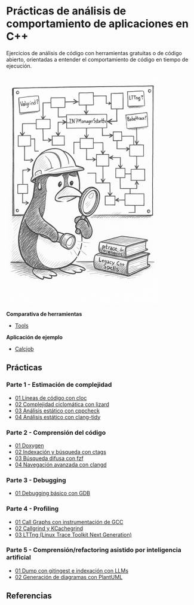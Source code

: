 Prácticas de análisis de comportamiento de aplicaciones en C++ 
==============================================================

Ejercicios de análisis de código con herramientas gratuitas o de código abierto, orientadas a entender el comportamiento de código en tiempo de ejecución.

![portrait](./assets/portrait.png)

**Comparativa de herramientas**

- [Tools](TOOLS.md)

**Aplicación de ejemplo**

- [Calcjob](./apps/calcjob/)

## Prácticas

### Parte 1 - Estimación de complejidad

- [01 Líneas de código con cloc](./lessons/01_codebase_metrics/01_cloc/)
- [02 Complejidad ciclomática con lizard](./lessons/01_codebase_metrics/02_lizard/)
- [03 Análisis estático con cppcheck](./lessons/01_codebase_metrics/03_cppcheck/)
- [04 Análisis estático con clang-tidy](./lessons/01_codebase_metrics/04_clang_tidy/)

### Parte 2 - Comprensión del código

- [01 Doxygen](./lessons/02_codebase_understanding/01_doxygen/)
- [02 Indexación y búsqueda con ctags](./lessons/02_codebase_understanding/02_ctags/)
- [03 Búsqueda difusa con fzf](./lessons/02_codebase_understanding/03_fzf/)
- [04 Navegación avanzada con clangd](./lessons/02_codebase_understanding/04_clangd/)

### Parte 3 - Debugging

- [01 Debugging básico con GDB](./lessons/03_debugging/01_GDB/)

### Parte 4 - Profiling

- [01 Call Graphs con instrumentación de GCC](./lessons/03_profiling/01_callgraphs/)
- [02 Callgrind y KCachegrind](./lessons/03_profiling//02_callgrind/)
- [03 LTTng (Linux Trace Toolkit Next Generation)](./lessons/03_profiling/03_lltng/)

### Parte 5 - Comprensión/refactoring asistido por inteligencia artificial

- [01 Dump con gitingest e indexación con LLMs](./lessons/05_ai/01_gitingest/)
- [02 Generación de diagramas con PlantUML]()


## Referencias

